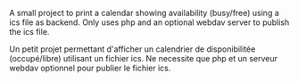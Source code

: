 A small project to print a calendar showing availability (busy/free) using a ics file as backend. Only uses php and an optional webdav server to publish the ics file.

Un petit projet permettant d\'afficher un calendrier de disponibilitée (occupé/libre) utilisant un fichier ics. Ne necessite que php et un serveur webdav optionnel pour publier le fichier ics.
